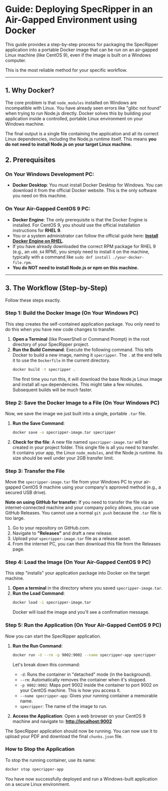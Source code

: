 # Guide: Deploying SpecRipper in an Air-Gapped Environment using Docker

This guide provides a step-by-step process for packaging the SpecRipper application into a portable Docker image that can be run on an air-gapped Linux machine (like CentOS 9), even if the image is built on a Windows computer.

This is the most reliable method for your specific workflow.

---

## 1. Why Docker?

The core problem is that `node_modules` installed on Windows are incompatible with Linux. You have already seen errors like "glibc not found" when trying to run Node.js directly. Docker solves this by building your application inside a controlled, portable Linux environment on your Windows machine. 

The final output is a single file containing the application and all its correct Linux dependencies, including the Node.js runtime itself. This means **you do not need to install Node.js on your target Linux machine.**

## 2. Prerequisites

### On Your Windows Development PC:
- **Docker Desktop**: You must install Docker Desktop for Windows. You can download it from the official Docker website. This is the only software you need on this machine.

### On Your Air-Gapped CentOS 9 PC:
- **Docker Engine**: The only prerequisite is that the Docker Engine is installed. For CentOS 9, you should use the official installation instructions for **RHEL 9**. 
- You or a system administrator can follow the official guide here: **[Install Docker Engine on RHEL](https://docs.docker.com/engine/install/rhel/)**.
- If you have already downloaded the correct RPM package for RHEL 9 (e.g., an `x86_64` RPM), you simply need to install it on the machine, typically with a command like `sudo dnf install ./your-docker-file.rpm`.
- **You do NOT need to install Node.js or npm on this machine.**

---

## 3. The Workflow (Step-by-Step)

Follow these steps exactly.

### Step 1: Build the Docker Image (On Your Windows PC)

This step creates the self-contained application package. You only need to do this when you have new code changes to transfer.

1.  **Open a Terminal** (like PowerShell or Command Prompt) in the root directory of your SpecRipper project.
2.  **Run the Build Command**: Execute the following command. This tells Docker to build a new image, naming it `specripper`. The `.` at the end tells it to use the `Dockerfile` in the current directory.
    ```bash
    docker build -t specripper .
    ```
    The first time you run this, it will download the base Node.js Linux image and install all `npm` dependencies. This might take a few minutes. Subsequent builds will be much faster.

### Step 2: Save the Docker Image to a File (On Your Windows PC)

Now, we save the image we just built into a single, portable `.tar` file.

1.  **Run the Save Command**:
    ```bash
    docker save -o specripper-image.tar specripper
    ```
2.  **Check for the file**: A new file named `specripper-image.tar` will be created in your project folder. This single file is all you need to transfer. It contains your app, the Linux `node_modules`, and the Node.js runtime. Its size should be well under your 2GB transfer limit.

### Step 3: Transfer the File

Move the `specripper-image.tar` file from your Windows PC to your air-gapped CentOS 9 machine using your company's approved method (e.g., a secured USB drive).

**Note on using GitHub for transfer:**
If you need to transfer the file via an internet-connected machine and your company policy allows, you can use GitHub Releases. You cannot use a normal `git push` because the `.tar` file is too large.
1. Go to your repository on GitHub.com.
2. Navigate to **"Releases"** and draft a new release.
3. Upload your `specripper-image.tar` file as a release asset.
4. From the internet PC, you can then download this file from the Releases page.

### Step 4: Load the Image (On Your Air-Gapped CentOS 9 PC)

This step "installs" your application package into Docker on the target machine.

1.  **Open a terminal** in the directory where you saved `specripper-image.tar`.
2.  **Run the Load Command**:
    ```bash
    docker load -i specripper-image.tar
    ```
    Docker will load the image and you'll see a confirmation message.

### Step 5: Run the Application (On Your Air-Gapped CentOS 9 PC)

Now you can start the SpecRipper application.

1.  **Run the Run Command**:
    ```bash
    docker run -d --rm -p 9002:9002 --name specripper-app specripper
    ```
    Let's break down this command:
    - `-d`: Runs the container in "detached" mode (in the background).
    - `--rm`: Automatically removes the container when it's stopped.
    - `-p 9002:9002`: Maps port 9002 inside the container to port 9002 on your CentOS machine. This is how you access it.
    - `--name specripper-app`: Gives your running container a memorable name.
    - `specripper`: The name of the image to run.

2.  **Access the Application**: Open a web browser on your CentOS 9 machine and navigate to:
    **[http://localhost:9002](http://localhost:9002)**

The SpecRipper application should now be running. You can now use it to upload your PDF and download the final `chunks.json` file.

### How to Stop the Application

To stop the running container, use its name:
```bash
docker stop specripper-app
```

You have now successfully deployed and run a Windows-built application on a secure Linux environment.
